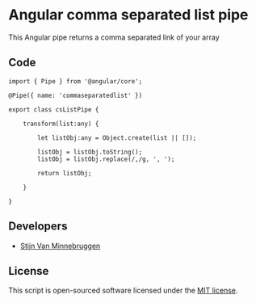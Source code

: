 # Angular comma separated list pipe

This Angular pipe returns a comma separated link of your array

## Code

	import { Pipe } from '@angular/core';

	@Pipe({ name: 'commaseparatedlist' })

	export class csListPipe {

		transform(list:any) {

			let listObj:any = Object.create(list || []);

			listObj = listObj.toString();
			listObj = listObj.replace(/,/g, ', ');

			return listObj;

		}

	}

## Developers

+ [Stijn Van Minnebruggen](http://www.donotfold.be)

## License

This script is open-sourced software licensed under the [MIT license](http://opensource.org/licenses/MIT).
